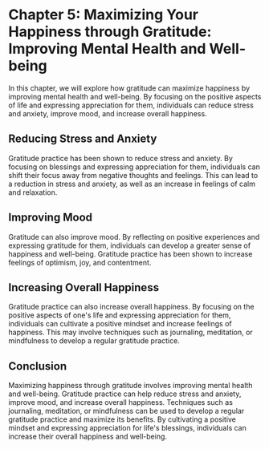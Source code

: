 Chapter 5: Maximizing Your Happiness through Gratitude: Improving Mental Health and Well-being
==============================================================================================

In this chapter, we will explore how gratitude can maximize happiness by improving mental health and well-being. By focusing on the positive aspects of life and expressing appreciation for them, individuals can reduce stress and anxiety, improve mood, and increase overall happiness.

Reducing Stress and Anxiety
---------------------------

Gratitude practice has been shown to reduce stress and anxiety. By focusing on blessings and expressing appreciation for them, individuals can shift their focus away from negative thoughts and feelings. This can lead to a reduction in stress and anxiety, as well as an increase in feelings of calm and relaxation.

Improving Mood
--------------

Gratitude can also improve mood. By reflecting on positive experiences and expressing gratitude for them, individuals can develop a greater sense of happiness and well-being. Gratitude practice has been shown to increase feelings of optimism, joy, and contentment.

Increasing Overall Happiness
----------------------------

Gratitude practice can also increase overall happiness. By focusing on the positive aspects of one's life and expressing appreciation for them, individuals can cultivate a positive mindset and increase feelings of happiness. This may involve techniques such as journaling, meditation, or mindfulness to develop a regular gratitude practice.

Conclusion
----------

Maximizing happiness through gratitude involves improving mental health and well-being. Gratitude practice can help reduce stress and anxiety, improve mood, and increase overall happiness. Techniques such as journaling, meditation, or mindfulness can be used to develop a regular gratitude practice and maximize its benefits. By cultivating a positive mindset and expressing appreciation for life's blessings, individuals can increase their overall happiness and well-being.

